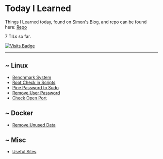 # Today I Learned

Things I Learned today, found on [Simon's Blog](https://simonwillison.net/2020/Apr/20/self-rewriting-readme/), and repo can be found here: [Repo](https://github.com/jbranchaud/til)

7 TILs so far.

[![Visits Badge](https://badges.pufler.dev/visits/crazyuploader/TIL)](https://badges.pufler.dev)

---

~ Linux
---

- [Benchmark System](linux/benchmark-system.md)
- [Root Check in Scripts](linux/root-check.md)
- [Pipe Password to Sudo](linux/pipe-password-to-sudo.md)
- [Remove User Password](linux/remove-user-password.md)
- [Check Open Port](linux/check-open-port.md)

~ Docker
---

- [Remove Unused Data](docker/remove-unused-data.md)

~ Misc
---

- [Useful Sites](useful-sites.md)
